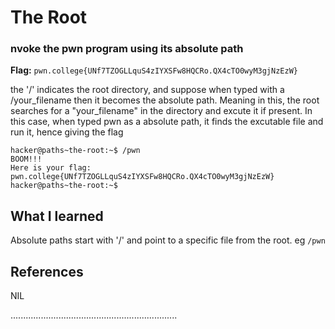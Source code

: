 # The Root

### nvoke the pwn program using its absolute path
**Flag:** `pwn.college{UNf7TZOGLLquS4zIYXSFw8HQCRo.QX4cTO0wyM3gjNzEzW}`

the '/' indicates the root directory, and suppose when typed with a /your_filename then it becomes the absolute path.
Meaning in this, the root searches for a "your_filename" in the directory and excute it if present.
In this case, when typed pwn as a absolute path, it finds the excutable file and run it, hence giving the flag
```
hacker@paths~the-root:~$ /pwn
BOOM!!!
Here is your flag:
pwn.college{UNf7TZOGLLquS4zIYXSFw8HQCRo.QX4cTO0wyM3gjNzEzW}
hacker@paths~the-root:~$
```

## What I learned

Absolute paths start with '/' and point to a specific file from the root. eg `/pwn`

## References

NIL

..................................................................
